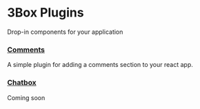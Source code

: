 # 3Box Plugins
Drop-in components for your application

### [Comments](https://github.com/3box/3box-comments-react)
A simple plugin for adding a comments section to your react app.

### [Chatbox](https://github.com/3box/3box-chatbox)
Coming soon
